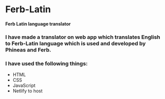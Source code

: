 # Ferb-Latin
#### Ferb Latin language translator

### I have made a translator on web app which translates English to Ferb-Latin language which is used and developed by Phineas and Ferb.
### I have used the following things:
* HTML
* CSS
* JavaScript
* Netlify to host
